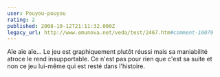```yaml
---
user: Pouyou-pouyou
rating: 2
published: 2008-10-12T21:11:32.000Z
legacy_url: http://www.emunova.net/veda/test/2467.htm#comment-10079
---
```

Aïe aïe aïe... Le jeu est graphiquement plutôt réussi mais sa maniabilité atroce le rend insupportable. Ce n'est pas pour rien que c'est sa suite et non ce jeu lui-même qui est resté dans l'histoire.